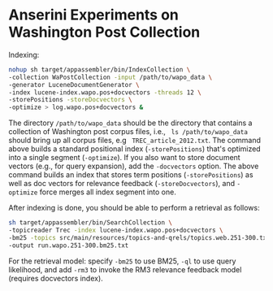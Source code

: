 # Anserini Experiments on Washington Post Collection

Indexing:

```bash
nohup sh target/appassembler/bin/IndexCollection \
-collection WaPostCollection -input /path/to/wapo_data \
-generator LuceneDocumentGenerator \
-index lucene-index.wapo.pos+docvectors -threads 12 \
-storePositions -storeDocvectors \
-optimize > log.wapo.pos+docvectors &
```

The directory `/path/to/wapo_data` should be the directory that contains a collection of Washington post corpus files, i.e., ` ls /path/to/wapo_data` should bring up all corpus files, e.g ` TREC_article_2012.txt`. The command above builds a standard positional index 
(`-storePositions`) that's optimized into a single segment (`-optimize`). If you also want to store document vectors 
(e.g., for query expansion), add the `-docvectors` option.  The above command builds an index that stores term positions 
(`-storePositions`) as well as doc vectors for relevance feedback (`-storeDocvectors`), and `-optimize` force merges all 
index segment into one.

After indexing is done, you should be able to perform a retrieval as follows:

```bash
sh target/appassembler/bin/SearchCollection \
-topicreader Trec -index lucene-index.wapo.pos+docvectors \
-bm25 -topics src/main/resources/topics-and-qrels/topics.web.251-300.txt  \
-output run.wapo.251-300.bm25.txt
```

For the retrieval model: specify `-bm25` to use BM25, `-ql` to use query likelihood, and add `-rm3` to invoke the RM3 
relevance feedback model (requires docvectors index).

